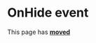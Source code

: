 # OnHide event #

This page has [**moved**](https://lib-docs.delphidabbler.com/MsgDlg/3/API/TPJVCLMsgDlg-OnHide)